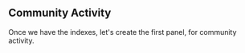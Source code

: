 ## Community Activity

Once we have the indexes, let's create the first panel, for community activity.
